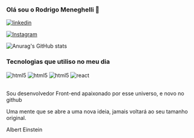 ### Olá sou o Rodrigo Meneghelli 👋

[![linkedin](https://img.shields.io/badge/LinkedIn-0A66C2.svg?style=for-the-badge&logo=LinkedIn&logoColor=white)](https://www.linkedin.com/in/rodrigo-meneghelli-108963223/)

[![Instagram](https://img.shields.io/badge/Instagram-E4405F.svg?style=for-the-badge&logo=Instagram&logoColor=white)](https://www.instagram.com/rodrigosbmeneghelli/)

![Anurag's GitHub stats](https://github-readme-stats.vercel.app/api?username=RodrigoMeneghelli&show_icons=true&theme=tokyonight)

### Tecnologias que utiliso no meu dia 

<div style="display: inline_block">
  <img align="center" alt="html5" src="https://img.shields.io/badge/HTML5-E34F26.svg?style=for-the-badge&logo=HTML5&logoColor=white" />
  <img align="center" alt="html5" src="https://img.shields.io/badge/CSS3-1572B6.svg?style=for-the-badge&logo=CSS3&logoColor=white" />
  <img align="center" alt="html5" src="https://img.shields.io/badge/JavaScript-F7DF1E?style=for-the-badge&logo=javascript&logoColor=black" />
  <img align="center" alt="react" src="https://img.shields.io/badge/React-20232A?style=for-the-badge&logo=react&logoColor=61DAFB" />
</div><br/>

Sou desenvolvedor Front-end apaixonado por esse universo, e novo no github

Uma mente que se abre a uma nova ideia, jamais voltará ao seu tamanho original.

Albert Einstein
